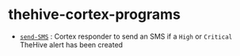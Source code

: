 # thehive-cortex-programs

- [`send-SMS`](send-SMS) : Cortex responder to send an SMS if a `High` or `Critical` TheHive alert has been created